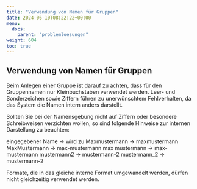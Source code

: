 ```yaml
---
title: "Verwendung von Namen für Gruppen"
date: 2024-06-10T08:22:22+00:00
menu:
  docs:
    parent: "problemloesungen"
weight: 604
toc: true
---
```


## Verwendung von Namen für Gruppen
Beim Anlegen einer Gruppe ist darauf zu achten, dass für den Gruppennamen nur Kleinbuchstaben verwendet werden. Leer- und Sonderzeichen sowie Ziffern führen zu unerwünschtem Fehlverhalten, da das System die Namen intern anders darstellt.

Sollten Sie bei der Namensgebung nicht auf Ziffern oder besondere Schreibweisen verzichten wollen, so sind folgende Hinweise zur internen Darstellung zu beachten:

eingegebener Name -> wird zu
Maxmustermann -> maxmustermann
MaxMustermann -> max-mustermann
max mustermann -> max-mustermann
mustermann2 -> mustermann-2
mustermann_2 -> mustermann-2

Formate, die in das gleiche interne Format umgewandelt werden, dürfen nicht gleichzeitig verwendet werden.
